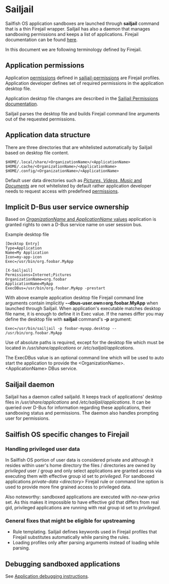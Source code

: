 # Sailjail

Sailfish OS application sandboxes are launched through **sailjail** command that is a thin Firejail
wrapper. Sailjail has also a daemon that manages sandboxing permissions and keeps a list of
applications. Firejail documentation can be found [here](https://firejail.wordpress.com/).

In this document we are following terminology defined by Firejail.

## Application permissions

Application
[permissions](https://github.com/sailfishos/sailjail-permissions#sailfish-os-application-sandboxing-and-permissions)
defined in [sailjail-permissions](https://github.com/sailfishos/sailjail-permissions) are Firejail
profiles. Application developer defines set of required permissions in the application desktop file.

Application desktop file changes are described in the [Sailjail Permissions
documentation](https://github.com/sailfishos/sailjail-permissions#enable-sandboxing-for-an-application).

Sailjail parses the desktop file and builds Firejail command line arguments out of the requested
permissions.

## Application data structure

There are three directories that are whitelisted automatically by Sailjail based on desktop file
content.

    $HOME/.local/share/<OrganizationName>/<ApplicationName>
    $HOME/.cache/<OrganizationName>/<ApplicationName>
    $HOME/.config/<OrganizationName>/<ApplicationName>

Default user data directories such as [*Pictures*, *Videos*, *Music* and
*Documents*](https://www.freedesktop.org/wiki/Software/xdg-user-dirs/) are not whitelisted by
default rather application developer needs to request access with predefined
[permissions](https://github.com/sailfishos/sailjail-permissions#permissions).

## Implicit D-Bus user service ownership

Based on [*OrganizationName* and
*ApplicationName* values](https://github.com/sailfishos/sailjail-permissions#desktop-file-changes)
application is granted rights to own a D-Bus service name on user session bus.

Example desktop file

    [Desktop Entry]
    Type=Application
    Name=My Application
    Icon=my-app-icon
    Exec=/usr/bin/org.foobar.MyApp

    [X-Sailjail]
    Permissions=Internet;Pictures
    OrganizationName=org.foobar
    ApplicationName=MyApp
    ExecDBus=/usr/bin/org.foobar.MyApp -prestart

With above example application desktop file Firejail command line arguments contain implicitly
**--dbus-user.own=org.foobar.MyApp** when launched through Sailjail.
When application's executable matches desktop file name, it is enough to define it in Exec value. If
the names differ you may define the desktop file with **sailjail** command's **-p** argument:

    Exec=/usr/bin/sailjail -p foobar-myapp.desktop -- /usr/bin/org.foobar.MyApp

Use of absolute paths is required, except for the desktop file which must be located in
_/usr/share/applications_ or _/etc/sailjail/applications_.

The ExecDBus value is an optional command line which will be used to auto start the application
to provide the \<OrganizationName\>.\<ApplicationName\> DBus service.

## Sailjail daemon

Sailjail has a daemon called sailjaild. It keeps track of applications' desktop files in
_/usr/share/applications_ and _/etc/sailjail/applications_. It can be queried over D-Bus for
information regarding these applications, their sandboxing status and permissions. The daemon also
handles prompting user for permissions.

## Sailfish OS specific changes to Firejail

### Handling privileged user data

In Sailfish OS portion of user data is considered private and although it resides within user's home
directory the files / directories are owned by _privileged_ user / group and only select
applications are granted access via executing them with effective group id set to _privileged_. For
sandboxed applications _private-data \<directory\>_ Firejail rule or command line option is used to
provide more fine grained access to privileged data.

Also noteworthy: sandboxed applications are executed with _no-new-privs_ set. As this makes it
impossible to have effective gid that differs from real gid, privileged applications are running
with real group id set to _privileged_.

### General fixes that might be eligible for upstreaming

- Rule templating. Sailjail defines keywords used in Firejail profiles that Firejail substitutes
  automatically while parsing the rules.
- Loading profiles only after parsing arguments instead of loading while parsing.

## Debugging sandboxed applications

See [Application debugging instructions](APPDEBUG.md).
